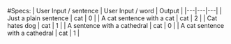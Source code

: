 #Specs:
| User Input / sentence | User Input / word | Output |
|---|---|---|
| Just a plain sentence | cat | 0 |
| A cat sentence with a cat | cat | 2 |
| Cat hates dog | cat | 1 |
| A sentence with a cathedral | cat | 0 |
| A cat sentence with a cathedral | cat | 1 |